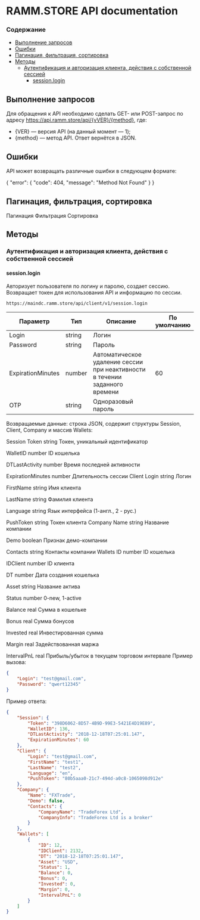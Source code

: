 # RAMM.STORE API documentation
### Содержание
* [Выполнение запросов](#Выполнение-запросов)
* [Ошибки](#Ошибки)
* [Пагинация, фильтрация, сортировка](#Пагинация,-фильтрация,-сортировка)
* [Методы](#Методы)
    * [Аутентификация и авторизация клиента, действия с собственной сессией](#Аутентификация-и-авторизация-клиента,-действия-с-собственной-сессией)
        * [session.login](#session.login)

## Выполнение запросов
Для обращения к API необходимо сделать GET- или POST-запрос по адресу https://api.ramm.store/api/{vVER}/{method}, где:
* {VER} — версия API (на данный момент — 1);
* {method} — метод API.
Ответ вернётся в JSON.

## Ошибки
API может возвращать различные ошибки в следующем формате:

{
    "error": {
        "code": 404,
        "message": "Method Not Found"
    }
}

## Пагинация, фильтрация, сортировка
Пагинация
Фильтрация
Сортировка

## Методы
### Аутентификация и авторизация клиента, действия с собственной сессией
#### session.login

Авторизует пользователя по логину и паролю, создает сессию. Возвращает токен для использования API и информацию по сессии.

`https://maindc.ramm.store/api/client/v1/session.login`

Параметр | Тип | Описание | По умолчанию
---------|----------|----------|--------------
Login   | string | Логин |
Password   | string | Пароль |
ExpirationMinutes   | number | Автоматическое удаление сессии при неактивности в течении заданного времени | 60
OTP   | string | Одноразовый пароль |

Возвращаемые данные: строка JSON, содержит структуры Session, Client, Company и массив Wallets:


Session	Token	string	Токен, уникальный идентификатор

WalletID	number	ID кошелька

DTLastActivity	number	Время последней активности

ExpirationMinutes	number	Длительность сессии
Client	Login	string	Логин

FirstName	string	Имя клиента

LastName	string	Фамилия клиента

Language	string	Язык интерфейса (1-англ., 2 - рус.)

PushToken	string	Токен клиента
Company	Name	string	Название компании

Demo	boolean	Признак демо-компании

Contacts	string	Контакты компании
Wallets	ID	number	ID кошелька

IDClient	number	ID клиента

DT	number	Дата создания кошелька

Asset	string	Название актива

Status	number	0-new, 1-active

Balance	real	Сумма в кошельке

Bonus	real	Сумма бонусов

Invested	real	Инвестированная сумма

Margin	real	Задействованная маржа

IntervalPnL	real	Прибыль/убыток в текущем торговом интервале
Пример вызова:
```json
{
    "Login": "test@gmail.com",
    "Password": "qwert12345"
}
```

Пример ответа:
```json
{
    "Session": {
        "Token": "398D6062-8D57-4B9D-99E3-5421E4D19E89",
        "WalletID": 136,
        "DTLastActivity": "2018-12-18T07:25:01.147",
        "ExpirationMinutes": 60
    },
    "Client": {
        "Login": "test@gmail.com",
        "FirstName": "test1",
        "LastName": "test2",
        "Language": "en",
        "PushToken": "80b5aaa0-21c7-494d-a0c8-1065098d912e"
    },
    "Company": {
        "Name": "FXTrade",
        "Demo": false,
        "Contacts": {
            "CompanyName": "TradeForex Ltd",
            "CompanyInfo": "TradeForex Ltd is a broker"
        }
    },
    "Wallets": [
        {
            "ID": 12,
            "IDClient": 2132,
            "DT": "2018-12-18T07:25:01.147",
            "Asset": "USD",
            "Status": 1,
            "Balance": 0,
            "Bonus": 0,
            "Invested": 0,
            "Margin": 0,
            "IntervalPnL": 0
        }
    ]
}
```
